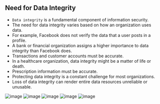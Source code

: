 ## Need for Data Integrity

+ `Data integrity` is a fundamental component of information security. 
+ The need for data integrity varies based on how an organization uses data. 
+ For example, Facebook does not verify the data that a user posts in a profile. 
+ A bank or financial organization assigns a higher importance to data integrity than Facebook does. 
+ Transactions and customer accounts must be accurate. 
+ In a healthcare organization, data integrity might be a matter of life or death. 
+ Prescription information must be accurate.
+ Protecting data integrity is a constant challenge for most organizations. 
+ Loss of data integrity can render entire data resources unreliable or unusable.

![image](https://github.com/adeleke123/I4GCybersecurity/assets/51156057/9f85f35e-bfd2-4a1f-a488-55f54dbc0a72)
![image](https://github.com/adeleke123/I4GCybersecurity/assets/51156057/198d12b0-9c97-4d48-bfaa-591919c1ab47)
![image](https://github.com/adeleke123/I4GCybersecurity/assets/51156057/c4311be9-f568-46fd-8b03-3ed560770205)
![image](https://github.com/adeleke123/I4GCybersecurity/assets/51156057/f0103f2c-6b09-4cd9-bc0b-b5455b86ec49)
![image](https://github.com/adeleke123/I4GCybersecurity/assets/51156057/7ba11ae2-e0d2-4865-bbed-1283bfddff56)



